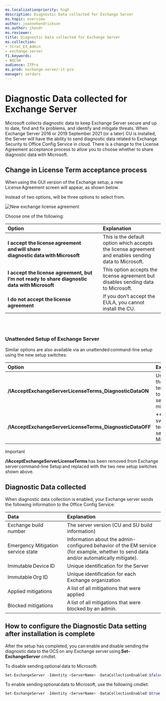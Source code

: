 ```yaml
---
ms.localizationpriority: high
description: Diagnostic Data collected for Exchange Server
ms.topic: overview
author: joannehendrickson
ms.author: jhendr
ms.reviewer: 
title: Diagnostic Data collected for Exchange Server
ms.collection:
- Strat_EX_Admin
- exchange-server
f1.keywords:
- NOCSH
audience: ITPro
ms.prod: exchange-server-it-pro
manager: serdars
---
```

# Diagnostic Data collected for Exchange Server

Microsoft collects diagnostic data to keep Exchange Server secure and up to date, find and fix problems, and identify and mitigate threats. When Exchange Server 2016 or 2019 September 2021 (or a later) CU is installed, the Server will have the ability to send diagnostic data related to Exchange Security to Office Config Service in cloud. There is a change to the License Agreement acceptance process to allow you to choose whether to share diagnostic data with Microsoft.  

## Change in License Term acceptance process 

When using the GUI version of the Exchange setup, a new License Agreement screen will appear, as shown below. 

Instead of two options, will be three options to select from.

![New exchange license agreement](media/exchange-license-acceptance-new.png)


Choose one of the following:  

|Option|Explanation|
|:-----|:-----|
|**I accept the license agreement and will share diagnostic data with Microsoft**|This is the default option which accepts the license agreement and enables sending data to Microsoft.|  
|**I accept the license agreement, but I’m not ready to share diagnostic data with Microsoft**| This option accepts the license agreement but disables sending data to Microsoft.| 
|**I do not accept the license agreement**|If you don’t accept the EULA, you cannot install the CU.|

<br></br>

### Unattended Setup of Exchange Server

Similar options are also available via an unattended command-line setup using the new setup switches:  

|Option|Explanation|
|:-----|:-----|
|**/IAcceptExchangeServerLicenseTerms_DiagnosticDataON**|Use this switch to accept the license terms and send optional data to Microsoft when the EM service requests mitigations.|  
|**/IAcceptExchangeServerLicenseTerms_DiagnosticDataOFF**|**Use this new Setup switch to accept the license terms and disable sending optional data to Microsoft.|  

 

>[!Important]
>**/IAcceptExchangeServerLicenseTerms** has been removed from Exchange server command-line Setup and replaced with the two new setup switches shown above.  

 

## Diagnostic Data collected 

When diagnostic data collection is enabled, your Exchange server sends the following information to the Office Config Service: 

|Data|Explanation|
|:-----|:-----|
|Exchange build number|The server version (CU and SU build information)|  
|Emergency Mitigation service state|Information about the admin-configured behavior of the EM service (for example, whether to send data and/or automatically mitigate). | 
|Immutable Device ID|Unique identification for the Server |
|Immutable Org ID|Unique identification for each Exchange organization|
|Applied mitigations|A list of all mitigations that were applied| 
|Blocked mitigations|A list of all mitigations that were blocked by an admin.|  

 
## How to configure the Diagnostic Data setting after installation is complete 

After the setup has completed, you can enable and disable sending the diagnostic data to the OCS on any Exchange server using **Set-ExchangeServer** cmdlet. 


To disable sending optional data to Microsoft: 

```Powershell
Set-ExchangeServer -Identity <ServerName> -DataCollectionEnabled:$false  
```
 
To enable sending optional data to Microsoft, use the following cmdlet: 

```Powershell
Set-ExchangeServer -Identity <ServerName> -DataCollectionEnabled:$true  
```
